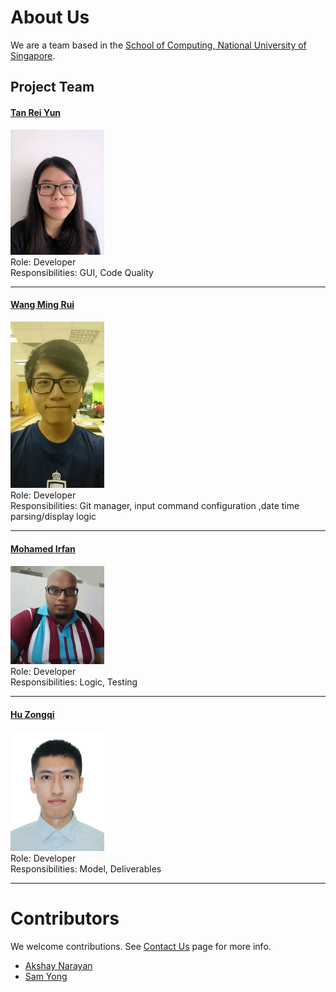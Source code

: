 # About Us

We are a team based in the [School of Computing, National University of Singapore](http://www.comp.nus.edu.sg).

## Project Team

#### [Tan Rei Yun](https://github.com/zireiyun)
<img src="images/Reiyun.JPG" width="150"><br>
 Role: Developer <br>
 Responsibilities: GUI, Code Quality

 -----

#### [Wang Ming Rui](https://github.com/mingruimingrui)
<img src="images/Ray.jpg" width="150"><br>
 Role: Developer <br>
 Responsibilities: Git manager, input command configuration ,date time parsing/display logic

 -----

#### [Mohamed Irfan](http://github.com/mdirfanpm)
<img src="images/Irfan.JPG" width="150"><br>
 Role: Developer <br>
 Responsibilities: Logic, Testing

 -----

#### [Hu Zongqi](https://github.com/hzqn1234)
<img src="images/ZQ.jpg" width="150"><br>
 Role: Developer <br>
 Responsibilities: Model, Deliverables

 -----

# Contributors

We welcome contributions. See [Contact Us](ContactUs.md) page for more info.

* [Akshay Narayan](https://github.com/se-edu/addressbook-level4/pulls?q=is%3Apr+author%3Aokkhoy)
* [Sam Yong](https://github.com/se-edu/addressbook-level4/pulls?q=is%3Apr+author%3Amauris)
